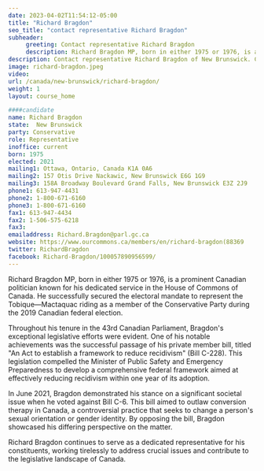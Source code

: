 ```yaml
---
date: 2023-04-02T11:54:12-05:00
title: "Richard Bragdon"
seo_title: "contact representative Richard Bragdon"
subheader:
     greeting: Contact representative Richard Bragdon
     description: Richard Bragdon MP, born in either 1975 or 1976, is a prominent Canadian politician known for his dedicated service in the House of Commons of Canada. He successfully secured the electoral mandate to represent the Tobique—Mactaquac riding as a member of the Conservative Party during the 2019 Canadian federal election.
description: Contact representative Richard Bragdon of New Brunswick. Contact information for Richard Bragdon includes email address, phone number, and mailing address.
image: richard-bragdon.jpeg
video:
url: /canada/new-brunswick/richard-bragdon/
weight: 1
layout: course_home

####candidate
name: Richard Bragdon
state:	New Brunswick
party: Conservative
role: Representative
inoffice: current
born: 1975
elected: 2021
mailing1: Ottawa, Ontario, Canada K1A 0A6
mailing2: 157 Otis Drive Nackawic, New Brunswick E6G 1G9
mailing3: 158A Broadway Boulevard Grand Falls, New Brunswick E3Z 2J9
phone1: 613-947-4431
phone2: 1-800-671-6160
phone3: 1-800-671-6160
fax1: 613-947-4434
fax2: 1-506-575-6218
fax3:
emailaddress: Richard.Bragdon@parl.gc.ca
website: https://www.ourcommons.ca/members/en/richard-bragdon(88369
twitter: RichardBragdon
facebook: Richard-Bragdon/100057890956599/
---
```


Richard Bragdon MP, born in either 1975 or 1976, is a prominent Canadian politician known for his dedicated service in the House of Commons of Canada. He successfully secured the electoral mandate to represent the Tobique—Mactaquac riding as a member of the Conservative Party during the 2019 Canadian federal election.

Throughout his tenure in the 43rd Canadian Parliament, Bragdon's exceptional legislative efforts were evident. One of his notable achievements was the successful passage of his private member bill, titled "An Act to establish a framework to reduce recidivism" (Bill C-228). This legislation compelled the Minister of Public Safety and Emergency Preparedness to develop a comprehensive federal framework aimed at effectively reducing recidivism within one year of its adoption.

In June 2021, Bragdon demonstrated his stance on a significant societal issue when he voted against Bill C-6. This bill aimed to outlaw conversion therapy in Canada, a controversial practice that seeks to change a person's sexual orientation or gender identity. By opposing the bill, Bragdon showcased his differing perspective on the matter.

Richard Bragdon continues to serve as a dedicated representative for his constituents, working tirelessly to address crucial issues and contribute to the legislative landscape of Canada.
